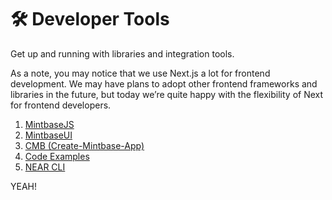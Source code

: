 # 🛠 Developer Tools

Get up and running with libraries and integration tools.

As a note, you may notice that we use Next.js a lot for frontend development. We may have plans to adopt other frontend frameworks and libraries in the future, but today we’re quite happy with the flexibility of Next for frontend developers.

1. [MintbaseJS](mintbasejs.md)
2. [MintbaseUI](mintbaseui.md)
3. [CMB (Create-Mintbase-App)](cmb-create-mintbase-app.md)
4. [Code Examples](code-examples.md)
5. [NEAR CLI](near-cli.md)

YEAH!
